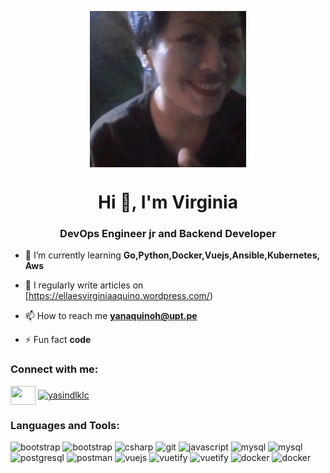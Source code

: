 <p align='center'><img align="center" width='250' height='250' src="https://github.com/virginiayjd7/VirginiaYJD7/blob/main/NERWjmX1_400x400.jpg" alt="yasinfmd" /></p>

<h1 align="center">Hi 👋, I'm Virginia </h1>
<h3 align="center">DevOps Engineer jr and Backend Developer</h3>

- 🌱 I’m currently learning **Go,Python,Docker,Vuejs,Ansible,Kubernetes, Aws**

- 📝 I regularly write articles on [https://ellaesvirginiaaquino.wordpress.com/)

- 📫 How to reach me **yanaquinoh@upt.pe**

- ⚡ Fun fact **code**

<h3 align="left">Connect with me:</h3>
<p align="left">
<a href="https://www.linkedin.com/in/virginiayjd7/" target="blank"><img align="center" src="https://api.iconify.design/ion:social-linkedin-outline.svg?color=%23174be8"height="30" width="40" /></a>
<a href="https://twitter.com/VirginiaYJD7" target="blank"><img align="center" src="https://api.iconify.design/ion:social-twitter-outline.svg?color=%23174be8" alt="yasindlklc" height="30" width="40" /></a>
<h3 align="left">Languages and Tools:</h3>
<p align="left">
<img src="https://api.iconify.design/vscode-icons:file-type-python.svg" alt="bootstrap" width="40" height="40"/> 
<img src="https://api.iconify.design/vscode-icons:file-type-python.svg" alt="bootstrap" width="40" height="40"/>  
<img src="https://api.iconify.design/vscode-icons:file-type-go.svg" alt="csharp" width="40" height="40"/> 
<img src="https://api.iconify.design/vscode-icons:file-type-git.svg" alt="git" width="40" height="40"/>  
<img src="https://api.iconify.design/ion:logo-javascript.svg?color=%23acb61b" alt="javascript" width="40" height="40"/> 
<img src="https://api.iconify.design/simple-icons:microsoftsqlserver.svg?color=%23c23d3d" alt="mysql" width="40" height="40"/>
<img src="https://api.iconify.design/logos:mysql.svg" alt="mysql" width="40" height="40"/>   
<img src="https://api.iconify.design/logos:postgresql.svg" alt="postgresql" width="40" height="40"/> 
<img src="https://api.iconify.design/logos:postman-icon.svg" alt="postman" width="40" height="40"/> 
<img src="https://api.iconify.design/vscode-icons:file-type-vue.svg" alt="vuejs" width="40" height="40"/>  
<img src="https://api.iconify.design/logos:centos-icon.svg" alt="vuetify" width="40" height="40"/> 
<img src="https://api.iconify.design/logos:redhat-icon.svg" alt="vuetify" width="40" height="40"/> 
<img src="https://api.iconify.design/vscode-icons:file-type-docker2.svg" alt="docker" width="40" height="40"/> 
<img src="https://api.iconify.design/logos:aws.svg" alt="docker" width="40" height="40"/>
</p>